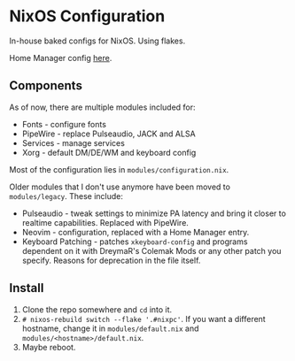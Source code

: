 # NixOS Configuration

In-house baked configs for NixOS. Using flakes.

Home Manager config [here](https://github.com/fufexan/dotfiles).

## Components

As of now, there are multiple modules included for:

- Fonts - configure fonts
- PipeWire - replace Pulseaudio, JACK and ALSA
- Services - manage services
- Xorg - default DM/DE/WM and keyboard config

Most of the configuration lies in `modules/configuration.nix`.

Older modules that I don't use anymore have been moved to `modules/legacy`.
These include:

- Pulseaudio - tweak settings to minimize PA latency and bring it closer to
  realtime capabilities. Replaced with PipeWire.
- Neovim - configuration, replaced with a Home Manager entry.
- Keyboard Patching - patches `xkeyboard-config` and programs dependent on it
  with DreymaR's Colemak Mods or any other patch you specify. Reasons for
  deprecation in the file itself.

## Install

1. Clone the repo somewhere and `cd` into it.
2. `# nixos-rebuild switch --flake '.#nixpc'`. If you want a different
   hostname, change it in `modules/default.nix` and
   `modules/<hostname>/default.nix`.
3. Maybe reboot.
